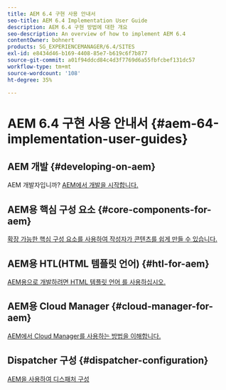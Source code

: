 ```yaml
---
title: AEM 6.4 구현 사용 안내서
seo-title: AEM 6.4 Implementation User Guide
description: AEM 6.4 구현 방법에 대한 개요
seo-description: An overview of how to implement AEM 6.4
contentOwner: bohnert
products: SG_EXPERIENCEMANAGER/6.4/SITES
exl-id: e8434d46-b169-4408-85e7-b619c6f7b877
source-git-commit: a01f94ddcd84c4d3f7769d6a55fbfcbef131dc57
workflow-type: tm+mt
source-wordcount: '108'
ht-degree: 35%

---
```


# AEM 6.4 구현 사용 안내서 {#aem-64-implementation-user-guides}

## AEM 개발 {#developing-on-aem}

AEM 개발자입니까? [AEM에서 개발을 시작합니다.](/help/sites-developing/home.md)

## AEM용 핵심 구성 요소 {#core-components-for-aem}

[확장 가능한 핵심 구성 요소를 사용하여 작성자가 콘텐츠를 쉽게 만들 수 있습니다.](https://docs.adobe.com/content/help/ko/experience-manager-core-components/using/introduction.html)

## AEM용 HTL(HTML 템플릿 언어) {#htl-for-aem}

[AEM용으로 개발하려면 HTML 템플릿 언어 를 사용하십시오.](https://docs.adobe.com/content/help/en/experience-manager-htl/using/overview.html)

## AEM용 Cloud Manager {#cloud-manager-for-aem}

[AEM에서 Cloud Manager를 사용하는 방법을 이해합니다.](https://experienceleague.adobe.com/docs/experience-manager-cloud-manager/using/introduction-to-cloud-manager.html?lang=en)

## Dispatcher 구성 {#dispatcher-configuration}

[AEM을 사용하여 디스패처 구성](https://docs.adobe.com/content/help/en/experience-manager-dispatcher/using/dispatcher.html)
